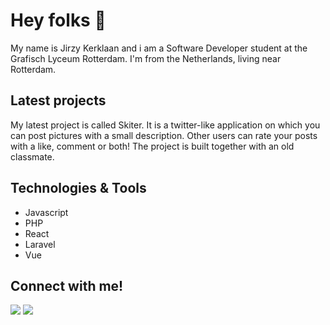 <h1>Hey folks 👋</h1>
<p>My name is Jirzy Kerklaan and i am a Software Developer student at the Grafisch Lyceum Rotterdam. I'm from the Netherlands, living near Rotterdam.</p>
<h2>Latest projects</h2>
<p>
  My latest project is called Skiter. It is a twitter-like application on which you can post pictures with a small description. Other users can rate your posts with a like, comment or both! The project is built together with an old classmate.
</p>
<h2>Technologies & Tools</h2>
<p>
  <ul>
    <li>Javascript</li>
    <li>PHP</li>
    <li>React</li>
    <li>Laravel</li>
    <li>Vue</li>
  </ul>
</p>
<h2>Connect with me!</h2>

[![](https://img.shields.io/badge/GitHub-100000?style=for-the-badge&logo=github&logoColor=white)](https://github.com/JirzyKerklaan)
[![](https://img.shields.io/badge/LinkedIn-0077B5?style=for-the-badge&logo=linkedin&logoColor=white)](https://linkedin.com/in/jirzy-kerklaan/)
